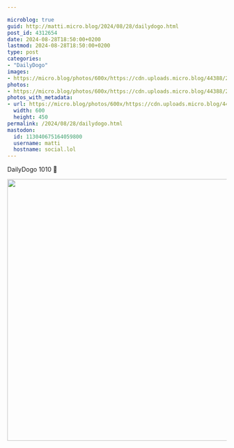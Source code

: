 ```yaml
---

microblog: true
guid: http://matti.micro.blog/2024/08/28/dailydogo.html
post_id: 4312654
date: 2024-08-28T18:50:00+0200
lastmod: 2024-08-28T18:50:00+0200
type: post
categories:
- "DailyDogo"
images:
- https://micro.blog/photos/600x/https://cdn.uploads.micro.blog/44388/2024/f1a8ec8401c54782af36ec13391e6e97.jpg
photos:
- https://micro.blog/photos/600x/https://cdn.uploads.micro.blog/44388/2024/f1a8ec8401c54782af36ec13391e6e97.jpg
photos_with_metadata:
- url: https://micro.blog/photos/600x/https://cdn.uploads.micro.blog/44388/2024/f1a8ec8401c54782af36ec13391e6e97.jpg
  width: 600
  height: 450
permalink: /2024/08/28/dailydogo.html
mastodon:
  id: 113040675164059800
  username: matti
  hostname: social.lol
---
```

DailyDogo 1010 🐶

<img src="https://micro.blog/photos/600x/https://blog.martin-haehnel.de/uploads/2024/f1a8ec8401c54782af36ec13391e6e97.jpg" width="600" alt="" />
